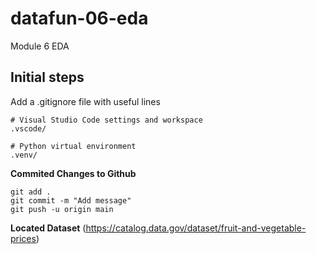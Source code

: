 # datafun-06-eda
Module 6 EDA

## Initial steps
Add a .gitignore file with useful lines
```
# Visual Studio Code settings and workspace
.vscode/

# Python virtual environment
.venv/

```

**Commited Changes to Github**
```
git add .
git commit -m "Add message"
git push -u origin main
```
**Located Dataset**
(https://catalog.data.gov/dataset/fruit-and-vegetable-prices)
